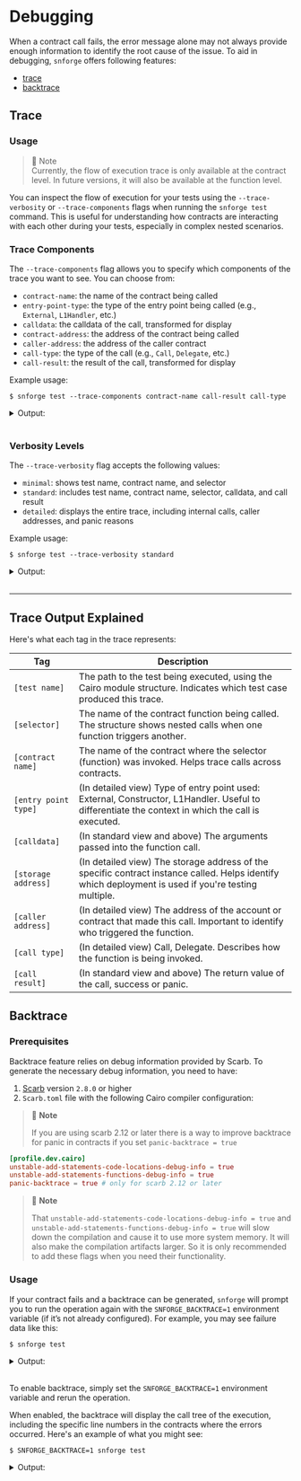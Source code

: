 # Debugging

When a contract call fails, the error message alone may not always provide enough information to identify the root cause
of the issue. To aid in debugging, `snforge` offers following features:

- [trace](debugging.md#trace)
- [backtrace](debugging.md#backtrace)

## Trace

### Usage

> 📝 Note  
> Currently, the flow of execution trace is only available at the contract level. In future versions, it will also be
> available at the function level.

You can inspect the flow of execution for your tests using the `--trace-verbosity` or `--trace-components`  flags when
running the `snforge test` command. This is useful for understanding how contracts are interacting with each other
during your tests, especially in complex nested scenarios.

### Trace Components

The `--trace-components` flag allows you to specify which components of the trace you want to see. You can choose from:

- `contract-name`: the name of the contract being called
- `entry-point-type`: the type of the entry point being called (e.g., `External`, `L1Handler`, etc.)
- `calldata`: the calldata of the call, transformed for display
- `contract-address`: the address of the contract being called
- `caller-address`: the address of the caller contract
- `call-type`: the type of the call (e.g., `Call`, `Delegate`, etc.)
- `call-result`: the result of the call, transformed for display

Example usage:

<!-- { "package_name": "debugging" } -->
```shell
$ snforge test --trace-components contract-name call-result call-type
```
<details>
<summary>Output:</summary>

```shell
[test name] debugging_integrationtest::test_trace::test_debugging_trace_success
├─ [selector] execute_calls
│  ├─ [contract name] SimpleContract
│  ├─ [call type] Call
│  ├─ [call result] success: array![RecursiveCall { contract_address: ContractAddress([..]), payload: array![RecursiveCall { contract_address: ContractAddress([..]), payload: array![] }, RecursiveCall { contract_address: ContractAddress([..]), payload: array![] }] }, RecursiveCall { contract_address: ContractAddress([..]), payload: array![] }]
│  ├─ [selector] execute_calls
│  │  ├─ [contract name] SimpleContract
│  │  ├─ [call type] Call
│  │  ├─ [call result] success: array![RecursiveCall { contract_address: ContractAddress([..]), payload: array![] }, RecursiveCall { contract_address: ContractAddress([..]), payload: array![] }]
│  │  ├─ [selector] execute_calls
│  │  │  ├─ [contract name] SimpleContract
│  │  │  ├─ [call type] Call
│  │  │  └─ [call result] success: array![]
│  │  └─ [selector] execute_calls
│  │     ├─ [contract name] SimpleContract
│  │     ├─ [call type] Call
│  │     └─ [call result] success: array![]
│  └─ [selector] execute_calls
│     ├─ [contract name] SimpleContract
│     ├─ [call type] Call
│     └─ [call result] success: array![]
└─ [selector] fail
   ├─ [contract name] SimpleContract
   ├─ [call type] Call
   └─ [call result] panic: (0x1, 0x2, 0x3, 0x4, 0x5)
```
</details>
<br>

### Verbosity Levels

The `--trace-verbosity` flag accepts the following values:

- `minimal`: shows test name, contract name, and selector
- `standard`: includes test name, contract name, selector, calldata, and call result
- `detailed`: displays the entire trace, including internal calls, caller addresses, and panic reasons

Example usage:

<!-- { "package_name": "debugging" } -->
```shell
$ snforge test --trace-verbosity standard
```
<details>
<summary>Output:</summary>

```shell
[test name] debugging_integrationtest::test_trace::test_debugging_trace_success
├─ [selector] execute_calls
│  ├─ [contract name] SimpleContract
│  ├─ [calldata] array![RecursiveCall { contract_address: ContractAddress([..]), payload: array![RecursiveCall { contract_address: ContractAddress([..]), payload: array![] }, RecursiveCall { contract_address: ContractAddress([..]), payload: array![] }] }, RecursiveCall { contract_address: ContractAddress([..]), payload: array![] }]
│  ├─ [call result] success: array![RecursiveCall { contract_address: ContractAddress([..]), payload: array![RecursiveCall { contract_address: ContractAddress([..]), payload: array![] }, RecursiveCall { contract_address: ContractAddress([..]), payload: array![] }] }, RecursiveCall { contract_address: ContractAddress([..]), payload: array![] }]
│  ├─ [selector] execute_calls
│  │  ├─ [contract name] SimpleContract
│  │  ├─ [calldata] array![RecursiveCall { contract_address: ContractAddress([..]), payload: array![] }, RecursiveCall { contract_address: ContractAddress([..]), payload: array![] }]
│  │  ├─ [call result] success: array![RecursiveCall { contract_address: ContractAddress([..]), payload: array![] }, RecursiveCall { contract_address: ContractAddress([..]), payload: array![] }]
│  │  ├─ [selector] execute_calls
│  │  │  ├─ [contract name] SimpleContract
│  │  │  ├─ [calldata] array![]
│  │  │  └─ [call result] success: array![]
│  │  └─ [selector] execute_calls
│  │     ├─ [contract name] SimpleContract
│  │     ├─ [calldata] array![]
│  │     └─ [call result] success: array![]
│  └─ [selector] execute_calls
│     ├─ [contract name] SimpleContract
│     ├─ [calldata] array![]
│     └─ [call result] success: array![]
└─ [selector] fail
   ├─ [contract name] SimpleContract
   ├─ [calldata] array![0x1, 0x2, 0x3, 0x4, 0x5]
   └─ [call result] panic: (0x1, 0x2, 0x3, 0x4, 0x5)
```
</details>
<br>

---

## Trace Output Explained

Here's what each tag in the trace represents:

| Tag                  | Description                                                                                                                                          |
|----------------------|------------------------------------------------------------------------------------------------------------------------------------------------------|
| `[test name]`        | The path to the test being executed, using the Cairo module structure. Indicates which test case produced this trace.                                |
| `[selector]`         | The name of the contract function being called. The structure shows nested calls when one function triggers another.                                 |
| `[contract name]`    | The name of the contract where the selector (function) was invoked. Helps trace calls across contracts.                                              |
| `[entry point type]` | (In detailed view) Type of entry point used: External, Constructor, L1Handler. Useful to differentiate the context in which the call is executed.    |
| `[calldata]`         | (In standard view and above) The arguments passed into the function call.                                                                            |
| `[storage address]`  | (In detailed view) The storage address of the specific contract instance called. Helps identify which deployment is used if you're testing multiple. |
| `[caller address]`   | (In detailed view) The address of the account or contract that made this call. Important to identify who triggered the function.                     |
| `[call type]`        | (In detailed view) Call, Delegate. Describes how the function is being invoked.                                                                      |
| `[call result]`      | (In standard view and above) The return value of the call, success or panic.                                                                         |



## Backtrace

### Prerequisites

Backtrace feature relies on debug information provided by Scarb. To generate the necessary debug information, you need
to have:

1. [Scarb](https://github.com/software-mansion/scarb) version `2.8.0` or higher
2. `Scarb.toml` file with the following Cairo compiler configuration:

> 📝 **Note**
>
> If you are using scarb 2.12 or later there is a way to improve backtrace for panic in contracts if
> you set `panic-backtrace = true`

```toml
[profile.dev.cairo]
unstable-add-statements-code-locations-debug-info = true
unstable-add-statements-functions-debug-info = true
panic-backtrace = true # only for scarb 2.12 or later
```

> 📝 **Note**
>
> That `unstable-add-statements-code-locations-debug-info = true` and
`unstable-add-statements-functions-debug-info = true` will slow down the compilation and cause it to use more system
> memory. It will also make the compilation artifacts larger. So it is only recommended to add these flags when you need
> their functionality.

### Usage

If your contract fails and a backtrace can be generated, `snforge` will prompt you to run the operation again with the
`SNFORGE_BACKTRACE=1` environment variable (if it’s not already configured). For example, you may see failure data like
this:


<!-- { "package_name": "backtrace_panic" } -->
```shell
$ snforge test
```
<details>
<summary>Output:</summary>

```shell
Failure data:
    0x417373657274206661696c6564 ('Assert failed')
note: run with `SNFORGE_BACKTRACE=1` environment variable to display a backtrace
```
</details>
<br>


To enable backtrace, simply set the `SNFORGE_BACKTRACE=1` environment variable and rerun the operation.

When enabled, the backtrace will display the call tree of the execution, including the specific line numbers in the
contracts where the errors occurred. Here's an example of what you might see:

<!-- TODO(#2713) -->

<!-- { "ignored": true, "package_name": "backtrace_vm_error" } -->
```shell
$ SNFORGE_BACKTRACE=1 snforge test
```
<details>
<summary>Output:</summary>

```shell
"Failure data:
    0x417373657274206661696c6564 ('Assert failed')
error occurred in contract 'InnerContract'
stack backtrace:
   0: (inlined) core::array::ArrayImpl::append
       at [..]array.cairo:135:9
   1: core::array_inline_macro
       at [..]lib.cairo:364:11
   2: (inlined) core::Felt252PartialEq::eq
       at [..]lib.cairo:231:9
   3: (inlined) backtrace_panic::InnerContract::inner_call
       at [..]traits.cairo:442:10
   4: (inlined) backtrace_panic::InnerContract::InnerContract::inner
       at [..]lib.cairo:40:16
   5: backtrace_panic::InnerContract::__wrapper__InnerContract__inner
       at [..]lib.cairo:35:13

error occurred in contract 'OuterContract'
stack backtrace:
   0: (inlined) backtrace_panic::IInnerContractDispatcherImpl::inner
       at [..]lib.cairo:22:1
   1: (inlined) backtrace_panic::OuterContract::OuterContract::outer
       at [..]lib.cairo:17:13
   2: backtrace_panic::OuterContract::__wrapper__OuterContract__outer
       at [..]lib.cairo:15:9"
```
</details>
<br>

